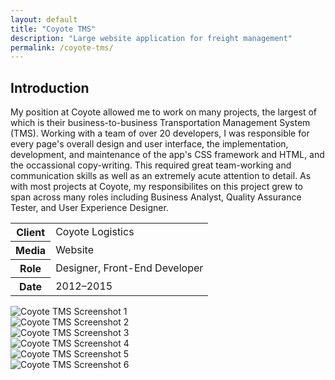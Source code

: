 ```yaml
---
layout: default
title: "Coyote TMS"
description: "Large website application for freight management"
permalink: /coyote-tms/
---
```


<section>
	<h2 class="visually-hidden">Introduction</h2>
	<div>
		<p>My position at Coyote allowed me to work on many projects, the largest of which is their business-to-business Transportation Management System (TMS). Working with a team of over 20 developers, I was responsible for every page's overall design and user interface, the implementation, development, and maintenance of the app's CSS framework and HTML, and the occassional copy-writing. This required great team-working and communication skills as well as an extremely acute attention to detail. As with most projects at Coyote, my responsibilites on this project grew to span across many roles including Business Analyst, Quality Assurance Tester, and User Experience Designer.</p>
	</div>
	<table>
		<tbody>
			<tr>
				<th>Client</th>
				<td>Coyote Logistics</td>
			</tr>
			<tr>
				<th>Media</th>
				<td>Website</td>
			</tr>
			<tr>
				<th>Role</th>
				<td>Designer, Front-End Developer</td>
			</tr>
			<tr>
				<th>Date</th>
				<td>2012–2015</td>
			</tr>
		</tbody>
	</table>
</section>
<section>
	<div>
		<img src="https://jessetrippecdn.appspot.com/images/coyote-tms-1.png" alt="Coyote TMS Screenshot 1">
	</div>
	<div>
		<img src="https://jessetrippecdn.appspot.com/images/coyote-tms-2.png" alt="Coyote TMS Screenshot 2">
	</div>
	<div>
		<img src="https://jessetrippecdn.appspot.com/images/coyote-tms-3.png" alt="Coyote TMS Screenshot 3">
	</div>
	<div>
		<img src="https://jessetrippecdn.appspot.com/images/coyote-tms-4.png" alt="Coyote TMS Screenshot 4">
	</div>
	<div>
		<img src="https://jessetrippecdn.appspot.com/images/coyote-tms-5.png" alt="Coyote TMS Screenshot 5">
	</div>
	<div>
		<img src="https://jessetrippecdn.appspot.com/images/coyote-tms-6.png" alt="Coyote TMS Screenshot 6">
	</div>
</section>

